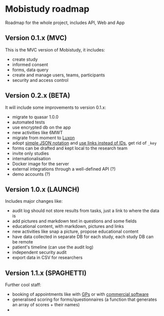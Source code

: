 Mobistudy roadmap
=================

Roadmap for the whole project, includes API, Web and App

## Version 0.1.x (MVC)

This is the MVC version of Mobistudy, it includes:

- create study
- informed consent
- forms, data query
- create and manage users, teams, participants
- security and access control


## Version 0.2.x (BETA)

It will include some improvements to version 0.1.x:

- migrate to quasar 1.0.0
- automated tests
- use encrypted db on the app
- new activities like 6MWT
- migrate from moment to [Luxon](https://github.com/moment/luxon)
- adopt [simple JSON notation](https://github.com/mpnally/Terrifically-Simple-JSON) and [use links instead of IDs](https://cloud.google.com/blog/products/application-development/api-design-why-you-should-use-links-not-keys-to-represent-relationships-in-apis), get rid of `_key`
- forms can be drafted and kept local to the research team
- invite only studies
- internationalisation
- Docker image for the server
- external integrations through a well-defined API (?)
- demo accounts (?)


## Version 1.0.x (LAUNCH)

Includes major changes like:

- audit log should not store results from tasks, just a link to where the data is
- add pictures and markdown text in questions and some fields
- educational content, with markdown, pictures and links
- new activities like snap a picture, propose educational content
- have data collected in separate DB for each study, each study DB can be remote
- patient's timeline (can use the audit log)
- independent security audit
- export data in CSV for researchers


## Version 1.1.x (SPAGHETTI)

Further cool staff:

- booking of appointments like with [GPs](https://developer.nhs.uk/gp-connect-specification-versions/) or with [commercial software](https://www.scheduleonce.com/integrations)
- generalised scoring for forms/questionnaires (a function that generates an array of scores + their names)
-
